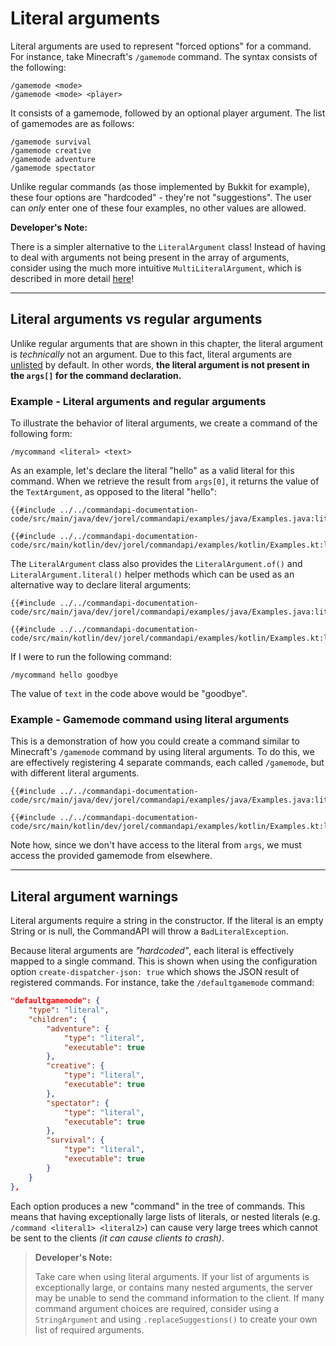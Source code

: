 # Literal arguments

Literal arguments are used to represent "forced options" for a command. For instance, take Minecraft's `/gamemode` command. The syntax consists of the following:

```mccmd
/gamemode <mode>
/gamemode <mode> <player>
```

It consists of a gamemode, followed by an optional player argument. The list of gamemodes are as follows:

```mccmd
/gamemode survival 
/gamemode creative
/gamemode adventure
/gamemode spectator
```

Unlike regular commands (as those implemented by Bukkit for example), these four options are "hardcoded" - they're not "suggestions". The user can _only_ enter one of these four examples, no other values are allowed.

<div class="warning">

**Developer's Note:**

There is a simpler alternative to the `LiteralArgument` class! Instead of having to deal with arguments not being present in the array of arguments, consider using the much more intuitive `MultiLiteralArgument`, which is described in more detail [here](./multilitargs.md)!

</div>

-----

## Literal arguments vs regular arguments

Unlike regular arguments that are shown in this chapter, the literal argument is _technically_ not an argument. Due to this fact, literal arguments are [unlisted](./listed.md) by default. In other words, **the literal argument is not present in the `args[]` for the command declaration.**

<div class="example">

### Example - Literal arguments and regular arguments

To illustrate the behavior of literal arguments, we create a command of the following form:

```mccmd
/mycommand <literal> <text>
```

As an example, let's declare the literal "hello" as a valid literal for this command. When we retrieve the result from `args[0]`, it returns the value of the `TextArgument`, as opposed to the literal "hello":

<div class="multi-pre">

```java,Java
{{#include ../../commandapi-documentation-code/src/main/java/dev/jorel/commandapi/examples/java/Examples.java:literalarguments}}
```

```kotlin,Kotlin
{{#include ../../commandapi-documentation-code/src/main/kotlin/dev/jorel/commandapi/examples/kotlin/Examples.kt:literalarguments}}
```

</div>

The `LiteralArgument` class also provides the `LiteralArgument.of()` and `LiteralArgument.literal()` helper methods which can be used as an alternative way to declare literal arguments:

<div class="multi-pre">

```java,Java
{{#include ../../commandapi-documentation-code/src/main/java/dev/jorel/commandapi/examples/java/Examples.java:literalarguments3}}
```

```kotlin,Kotlin
{{#include ../../commandapi-documentation-code/src/main/kotlin/dev/jorel/commandapi/examples/kotlin/Examples.kt:literalarguments3}}
```

</div>

If I were to run the following command:

```mccmd
/mycommand hello goodbye
```

The value of `text` in the code above would be "goodbye".

</div>

<div class="example">

### Example - Gamemode command using literal arguments

This is a demonstration of how you could create a command similar to Minecraft's `/gamemode` command by using literal arguments. To do this, we are effectively registering 4 separate commands, each called `/gamemode`, but with different literal arguments.

<div class="multi-pre">

```java,Java
{{#include ../../commandapi-documentation-code/src/main/java/dev/jorel/commandapi/examples/java/Examples.java:literalarguments2}}
```

```kotlin,Kotlin
{{#include ../../commandapi-documentation-code/src/main/kotlin/dev/jorel/commandapi/examples/kotlin/Examples.kt:literalarguments2}}
```

</div>

Note how, since we don't have access to the literal from `args`, we must access the provided gamemode from elsewhere.

</div>

-----

## Literal argument warnings

Literal arguments require a string in the constructor. If the literal is an empty String or is null, the CommandAPI will throw a `BadLiteralException`.

Because literal arguments are _"hardcoded"_, each literal is effectively mapped to a single command. This is shown when using the configuration option `create-dispatcher-json: true` which shows the JSON result of registered commands. For instance, take the `/defaultgamemode` command:

```json
"defaultgamemode": {
    "type": "literal",
    "children": {
        "adventure": {
            "type": "literal",
            "executable": true
        },
        "creative": {
            "type": "literal",
            "executable": true
        },
        "spectator": {
            "type": "literal",
            "executable": true
        },
        "survival": {
            "type": "literal",
            "executable": true
        }
    }
},
```

Each option produces a new "command" in the tree of commands. This means that having exceptionally large lists of literals, or nested literals (e.g. `/command <literal1> <literal2>`) can cause very large trees which cannot be sent to the clients _(it can cause clients to crash)_.

> **Developer's Note:**
>
> Take care when using literal arguments. If your list of arguments is exceptionally large, or contains many nested arguments, the server may be unable to send the command information to the client. If many command argument choices are required, consider using a `StringArgument` and using `.replaceSuggestions()` to create your own list of required arguments.
